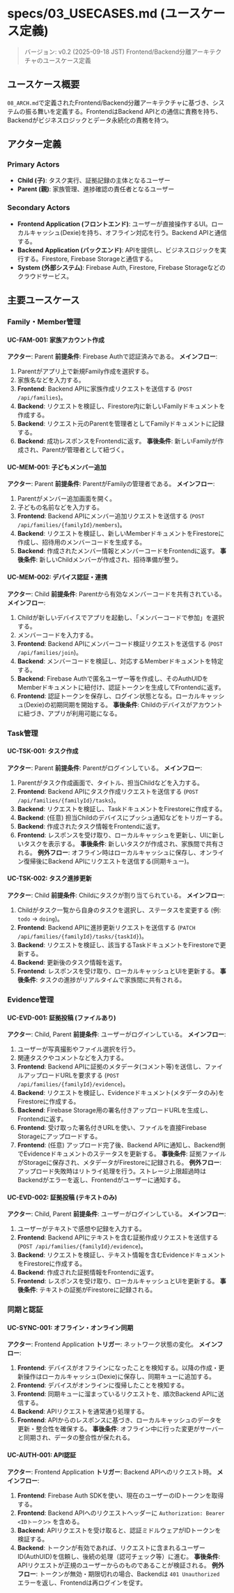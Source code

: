 # specs/03_USECASES.md (ユースケース定義)

> バージョン: v0.2 (2025-09-18 JST)
> Frontend/Backend分離アーキテクチャのユースケース定義

## ユースケース概要

`08_ARCH.md`で定義されたFrontend/Backend分離アーキテクチャに基づき、システムの振る舞いを定義する。FrontendはBackend APIとの通信に責務を持ち、Backendがビジネスロジックとデータ永続化の責務を持つ。

## アクター定義

### Primary Actors
- **Child (子)**: タスク実行、証拠記録の主体となるユーザー
- **Parent (親)**: 家族管理、進捗確認の責任者となるユーザー

### Secondary Actors
- **Frontend Application (フロントエンド)**: ユーザーが直接操作するUI。ローカルキャッシュ(Dexie)を持ち、オフライン対応を行う。Backend APIと通信する。
- **Backend Application (バックエンド)**: APIを提供し、ビジネスロジックを実行する。Firestore, Firebase Storageと通信する。
- **System (外部システム)**: Firebase Auth, Firestore, Firebase Storageなどのクラウドサービス。

## 主要ユースケース

### Family・Member管理

#### UC-FAM-001: 家族アカウント作成
**アクター**: Parent
**前提条件**: Firebase Authで認証済みである。
**メインフロー**:
1. Parentがアプリ上で新規Family作成を選択する。
2. 家族名などを入力する。
3. **Frontend**: Backend APIに家族作成リクエストを送信する (`POST /api/families`)。
4. **Backend**: リクエストを検証し、Firestore内に新しいFamilyドキュメントを作成する。
5. **Backend**: リクエスト元のParentを管理者としてFamilyドキュメントに記録する。
6. **Backend**: 成功レスポンスをFrontendに返す。
**事後条件**: 新しいFamilyが作成され、Parentが管理者として紐づく。

#### UC-MEM-001: 子どもメンバー追加
**アクター**: Parent
**前提条件**: ParentがFamilyの管理者である。
**メインフロー**:
1. Parentがメンバー追加画面を開く。
2. 子どもの名前などを入力する。
3. **Frontend**: Backend APIにメンバー追加リクエストを送信する (`POST /api/families/{familyId}/members`)。
4. **Backend**: リクエストを検証し、新しいMemberドキュメントをFirestoreに作成し、招待用のメンバーコードを生成する。
5. **Backend**: 作成されたメンバー情報とメンバーコードをFrontendに返す。
**事後条件**: 新しいChildメンバーが作成され、招待準備が整う。

#### UC-MEM-002: デバイス認証・連携
**アクター**: Child
**前提条件**: Parentから有効なメンバーコードを共有されている。
**メインフロー**:
1. Childが新しいデバイスでアプリを起動し、「メンバーコードで参加」を選択する。
2. メンバーコードを入力する。
3. **Frontend**: Backend APIにメンバーコード検証リクエストを送信する (`POST /api/families/join`)。
4. **Backend**: メンバーコードを検証し、対応するMemberドキュメントを特定する。
5. **Backend**: Firebase Authで匿名ユーザー等を作成し、そのAuthUIDをMemberドキュメントに紐付け、認証トークンを生成してFrontendに返す。
6. **Frontend**: 認証トークンを保存し、ログイン状態となる。ローカルキャッシュ(Dexie)の初期同期を開始する。
**事後条件**: Childのデバイスがアカウントに紐づき、アプリが利用可能になる。

### Task管理

#### UC-TSK-001: タスク作成
**アクター**: Parent
**前提条件**: Parentがログインしている。
**メインフロー**:
1. Parentがタスク作成画面で、タイトル、担当Childなどを入力する。
2. **Frontend**: Backend APIにタスク作成リクエストを送信する (`POST /api/families/{familyId}/tasks`)。
3. **Backend**: リクエストを検証し、TaskドキュメントをFirestoreに作成する。
4. **Backend**: (任意) 担当Childのデバイスにプッシュ通知などをトリガーする。
5. **Backend**: 作成されたタスク情報をFrontendに返す。
6. **Frontend**: レスポンスを受け取り、ローカルキャッシュを更新し、UIに新しいタスクを表示する。
**事後条件**: 新しいタスクが作成され、家族間で共有される。
**例外フロー**: オフライン時はローカルキャッシュに保存し、オンライン復帰後にBackend APIにリクエストを送信する(同期キュー)。

#### UC-TSK-002: タスク進捗更新
**アクター**: Child
**前提条件**: Childにタスクが割り当てられている。
**メインフロー**:
1. Childがタスク一覧から自身のタスクを選択し、ステータスを変更する (例: `todo` -> `doing`)。
2. **Frontend**: Backend APIに進捗更新リクエストを送信する (`PATCH /api/families/{familyId}/tasks/{taskId}`)。
3. **Backend**: リクエストを検証し、該当するTaskドキュメントをFirestoreで更新する。
4. **Backend**: 更新後のタスク情報を返す。
5. **Frontend**: レスポンスを受け取り、ローカルキャッシュとUIを更新する。
**事後条件**: タスクの進捗がリアルタイムで家族間に共有される。

### Evidence管理

#### UC-EVD-001: 証拠投稿 (ファイルあり)
**アクター**: Child, Parent
**前提条件**: ユーザーがログインしている。
**メインフロー**:
1. ユーザーが写真撮影やファイル選択を行う。
2. 関連タスクやコメントなどを入力する。
3. **Frontend**: Backend APIに証拠のメタデータ(コメント等)を送信し、ファイルアップロードURLを要求する (`POST /api/families/{familyId}/evidence`)。
4. **Backend**: リクエストを検証し、Evidenceドキュメント(メタデータのみ)をFirestoreに作成する。
5. **Backend**: Firebase Storage用の署名付きアップロードURLを生成し、Frontendに返す。
6. **Frontend**: 受け取った署名付きURLを使い、ファイルを直接Firebase Storageにアップロードする。
7. **Frontend**: (任意) アップロード完了後、Backend APIに通知し、Backend側でEvidenceドキュメントのステータスを更新する。
**事後条件**: 証拠ファイルがStorageに保存され、メタデータがFirestoreに記録される。
**例外フロー**: アップロード失敗時はリトライ処理を行う。ストレージ上限超過時はBackendがエラーを返し、Frontendがユーザーに通知する。

#### UC-EVD-002: 証拠投稿 (テキストのみ)
**アクター**: Child, Parent
**前提条件**: ユーザーがログインしている。
**メインフロー**:
1. ユーザーがテキストで感想や記録を入力する。
2. **Frontend**: Backend APIにテキストを含む証拠作成リクエストを送信する (`POST /api/families/{familyId}/evidence`)。
3. **Backend**: リクエストを検証し、テキスト情報を含むEvidenceドキュメントをFirestoreに作成する。
4. **Backend**: 作成された証拠情報をFrontendに返す。
5. **Frontend**: レスポンスを受け取り、ローカルキャッシュとUIを更新する。
**事後条件**: テキストの証拠がFirestoreに記録される。

### 同期と認証

#### UC-SYNC-001: オフライン・オンライン同期
**アクター**: Frontend Application
**トリガー**: ネットワーク状態の変化。
**メインフロー**:
1. **Frontend**: デバイスがオフラインになったことを検知する。以降の作成・更新操作はローカルキャッシュ(Dexie)に保存し、同期キューに追加する。
2. **Frontend**: デバイスがオンラインに復帰したことを検知する。
3. **Frontend**: 同期キューに溜まっているリクエストを、順次Backend APIに送信する。
4. **Backend**: APIリクエストを通常通り処理する。
5. **Frontend**: APIからのレスポンスに基づき、ローカルキャッシュのデータを更新・整合性を確保する。
**事後条件**: オフライン中に行った変更がサーバーと同期され、データの整合性が保たれる。

#### UC-AUTH-001: API認証
**アクター**: Frontend Application
**トリガー**: Backend APIへのリクエスト時。
**メインフロー**:
1. **Frontend**: Firebase Auth SDKを使い、現在のユーザーのIDトークンを取得する。
2. **Frontend**: Backend APIへのリクエストヘッダーに `Authorization: Bearer <IDトークン>` を含める。
3. **Backend**: APIリクエストを受け取ると、認証ミドルウェアがIDトークンを検証する。
4. **Backend**: トークンが有効であれば、リクエストに含まれるユーザーID(AuthUID)を信頼し、後続の処理（認可チェック等）に進む。
**事後条件**: APIリクエストが正規のユーザーからのものであることが検証される。
**例外フロー**: トークンが無効・期限切れの場合、Backendは `401 Unauthorized` エラーを返し、Frontendは再ログインを促す。
